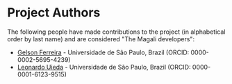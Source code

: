 # Project Authors

The following people have made contributions to the project (in alphabetical
order by last name) and are considered "The Magali developers":

* [Gelson Ferreira](https://github.com/Souza-junior) - Universidade de São Paulo, Brazil (ORCID: 0000-0002-5695-4239)
* [Leonardo Uieda](https://github.com/leouieda) - Universidade de São Paulo, Brazil (ORCID: 0000-0001-6123-9515)
